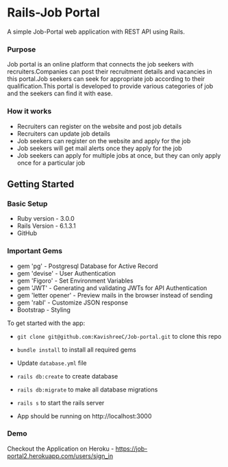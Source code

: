 # Rails-Job Portal

A simple Job-Portal web application with REST API using Rails.

### Purpose

Job portal is an online platform that connects the job seekers with recruiters.Companies can post their recruitment details and vacancies in this portal.Job seekers can seek for appropriate job according to their qualification.This portal is developed to provide various categories of job and the seekers can find it with ease.

### How it works

* Recruiters can register on the website and post job details 
* Recruiters can update job details
* Job seekers can register on the website and apply for the job
* Job seekers will get mail alerts once they apply for the job
* Job seekers can apply for multiple jobs at once, but they can only apply once for a particular job

## Getting Started

### Basic Setup

* Ruby version - 3.0.0
* Rails Version - 6.1.3.1
* GitHub

### Important Gems

* gem 'pg'     - Postgresql Database for Active Record 
* gem 'devise' - User Authentication
* gem 'Figoro' - Set Environment Variables
* gem 'JWT'    - Generating and validating JWTs for API Authentication
* gem 'letter opener' - Preview mails in the browser instead of sending
* gem 'rabl'   - Customize JSON response
* Bootstrap    - Styling

To get started with the app:

* `git clone git@github.com:KavishreeC/Job-portal.git` to clone this repo

* `bundle install` to install all required gems

* Update `database.yml` file

* `rails db:create` to create database

* `rails db:migrate` to make all database migrations

* `rails s` to start the rails server

* App should be running on http://localhost:3000

### Demo

Checkout the Application on Heroku - https://job-portal2.herokuapp.com/users/sign_in 


